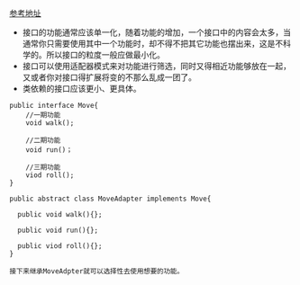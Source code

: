 [参考地址](https://realm.io/cn/news/donn-felker-solid-part-4/)

- 接口的功能通常应该单一化，随着功能的增加，一个接口中的内容会太多，当通常你只需要使用其中一个功能时，却不得不把其它功能也摆出来，这是不科学的。所以接口的粒度一般应做最小化。
- 接口可以使用适配器模式来对功能进行筛选，同时又得相近功能够放在一起，又或者你对接口得扩展将变的不那么乱成一团了。
- 类依赖的接口应该更小、更具体。
```
public interface Move{
    //一期功能
    void walk();
    
    //二期功能
    void run()；
    
    //三期功能
    viod roll();
}

public abstract class MoveAdapter implements Move{
  
  public void walk(){};
  
  public void run(){};
  
  public viod roll(){};
}

接下来继承MoveAdpter就可以选择性去使用想要的功能。
```